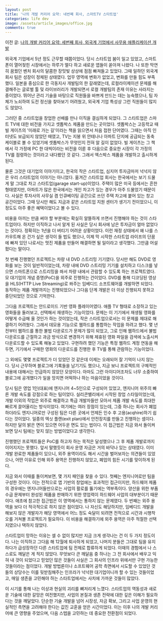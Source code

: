 ```yaml
---
layout: post
title: '나의 개발 커리어 요약: 네번째 회사, 스마트TV 스타트업'
categories: life dev
image: /assets/article_images/office.jpg
comments: true
---
```


이전 글: [나의 개발 커리어 요약: 세번째 회사, 외국계 기업에서 사무용 애플리케이션 개발](https://gsong.pe.kr/life/dev/2024/10/23/%EA%B0%9C%EC%BB%A4%EC%9A%94%EC%95%BD-%EC%84%B8%EB%B2%88%EC%A7%B8%ED%9A%8C%EC%82%AC-%EC%99%B8%EA%B5%AD%EA%B3%84-%EA%B8%B0%EC%97%85%EC%97%90%EC%84%9C-%EC%82%AC%EB%AC%B4%EC%9A%A9-%EC%95%A0%ED%94%8C%EB%A6%AC%EC%BC%80%EC%9D%B4%EC%85%98-%EA%B0%9C%EB%B0%9C.html)

외국계 기업에서 5년 정도 근무할 때쯤이었다. 당시 스타트업 붐이 일고 있었고, 스마트폰이 열어젖힌 시장에서는 하루가 멀다 하고 새로운 앱들이 쏟아져 나왔다. 나 또한 막연히 꿈꿨던 벤처 회사의 달콤한 장밋빛 상상에 점점 빠져들고 있었다.
그때 일하던 외국계 회사 팀은 성장이 정체된 상태였다. 업무 영역에 변화가 없었고, 변화를 만들 힘도 부족했다. 일본을 중심으로 한 극동지사 개발팀의 한 갈래였는데, 로컬라이제이션 문제를 해결해주는 글로벌 툴 및 라이브러리가 개발되면서 로컬 개발팀의 존재 이유는 사라지는 중이었다. 뛰어난 관리 기술을 바탕으로 직원들을 바쁘게 만드는 데는 능숙했으나, 팀 자체가 노쇠하여 도전 정신을 찾아보기 어려웠고, 외국계 기업 특성상 그런 직원들이 많지도 않았다.

그러던 중 스타트업을 창업한 선배를 만나 이직을 결심하게 되었다. 그 스타트업은 스마트 TV에 대한 비전을 가지고 셋톱박스 제품을 만드는 곳이었다. 셋톱박스는 고등학교 때 빌 게이츠의 '미래로 가는 길'이라는 책을 읽으면서 처음 접한 단어였다. 그때는 아직 인터넷도 보급되지 않았던 때였고, TV는 지붕 위 안테나나 아파트 단지에 공급되는 동축 케이블로 볼 수 있었기에 셋톱박스가 무엇인지 전혀 알 길이 없었다. 빌 게이츠는 그 책에서 각 가정에 PC 한 대씩이라는 비전을 이룬 후 다음으로 중요한 시장이 각 가정의 TV를 점령하는 것이라고 내다봤던 것 같다. 그래서 엑스박스 제품을 개발하고 출시하게 된다.

물론 그것은 대기업의 이야기이고, 한국의 작은 스타트업, 심지어 투자금마저 넉넉지 않은 우리 스타트업의 이야기는 아니었다. 옮겨간 스타트업 회사는 한국에서는 보기 드물게 말 그대로 차고 스타트업(garage start-up)이었다. 주택이 많은 미국 등에서는 흔한 형태였지만, 아파트가 많은 한국에서는 개인 차고가 있는 경우가 아주 드물었기 때문이다. 사실은 투자사의 사무실 겸 인큐베이팅 공간으로 쓰던 주택 차고에 붙어 있는 창고 공간이었다. 그때 당시만 해도 지금과 같은 스타트업 지원 센터가 생기기 전이었으니, 이 정도도 아주 좋은 혜택이었다고 볼 수 있다.

비용을 아끼는 만큼 써야 할 부분에는 확실히 알뜰하게 쓰면서 진행해야 하는 것이 스타트업이다. 하지만 이직하고 나서 알게 된 사실은 당시 회사에 남은 투자금이 얼마 없었다는 것이다. 정확히는 1년을 더 버티기 어려운 상황이었다. 이런 재정 상태에서 왜 나를 스카우트해 온 건가 싶은 생각이 들 법도 했으나, 이제 막 시작한 스타트업 라이프의 단꿈에 빠져 있던 나로서는 멋진 제품을 만들어 해결하면 될 일이라고 생각했다. 그만큼 어설펐다는 말이다.

첫 번째 진행했던 프로젝트는 차량 내 DVD 스트리밍 기기였다. 당시만 해도 DVD로 영화를 보는 것이 일반적이었는데, 차량 내에 DVD 스트리밍 기기를 설치하고 디스크를 넣으면 스마트폰으로 스트리밍을 쏴서 차량 내에서 관람할 수 있도록 하는 프로젝트였다. 모 대기업의 개념 증명(PoC)을 외주로 진행하는 건이었다. DVD를 통해 디코딩된 영상을 HLS(HTTP Live Streaming)로 쏴주는 임베디드 소프트웨어를 개발하면 되었다. 동작하는 제품 개발까지는 진행되었으나 그다음 단계 개발은 더 이상 진행되지 못하고 중단되었던 것으로 기억한다.

그다음 프로젝트는 안드로이드 기반 영화 플레이어였다. 애플 TV 형태로 소장하고 있는 영화들을 둘러보고, 선택해서 재생하는 기능이었다. 문제는 이 기기에서 재생될 영화를 어떻게 수급해 올 것인가 하는 것이었는데, 작은 스타트업으로서는 이 문제를 제대로 해결하기 어려웠다. 그래서 데모용 기능으로 웹하드를 통합하는 작업을 하려고 했다. 몇 년 전부터 웹하드를 통한 불법 다운로드가 문제가 많이 되었고, 그로 인해 웹하드에서 불법 다운로드를 근절하고 과금 방식으로 변경하기 위해 제휴된 영화 파일을 검색에 노출시켜 다운로드할 수 있도록 해놓고 있었다. 구현하려 했던 기능은 특정 웹하드 계정 연동을 해두면, 기기에서 구매한 영화의 다운로드를 진행한 후 TV를 통해 관람하는 기능이었다.

그 외에도 몇몇 프로젝트가 더 있었던 것 같은데 이제는 오래되어 잘 기억이 나지 않는다. 당시 근무하며 블로그에 기록들을 남기기도 했으나, 지금 보니 프로젝트의 구체적인 내용에 대해서는 언급하지 않았던 모양이다. 아마도 그런 아이디어조차도 너무 소중하여 블로그에 공개했다가 일을 망치면 어떡하나 하는 마음이었을 것이다.

당시 팀은 영업 1인(대표)에 엔지니어 4~5인으로 구성되어 있었고, 엔지니어 위주의 빠른 개발 속도를 강점으로 하는 팀이었다. 실리콘밸리에서 시작된 창업 스타일이었는데, 개발 이외의 작업은 외주로 해결하고 특급 개발자들만 모아서 제품 개발 속도를 최대한 빠르게 끌어올리는 방식이었다. 여기에는 여러 장점이 있는데, 그중 하나는 회사가 폐업하더라도 엔지니어로만 구성된 팀은 다른 곳에서 언제든 인수 후 고용(acqhire)하기 쉽다는 것이었다. 일종의 엑싯 플랜(exit plan)에서 안전장치를 만들고 진행하는 셈이다. 하지만 달의 밝은 면이 있으면 어두운 면도 있는 법이다. 이 접근법은 지금 와서 돌이켜보면 당시 팀에는 맞지 않는 방법이었다고 생각한다.

진행했던 프로젝트들은 PoC를 하고자 하는 목적은 달성했으나 그 후 제품 개발로까지 이어지지는 못했다. 앞서 말했듯이 회사 운영 자금은 거의 바닥나 있는 상태였다. 이미 개발 완료한 제품들이 있으니, 외주 용역이라도 해서 시간을 벌어보자는 의견들이 있었으나, 어떤 이유로 인해 외주 용역은 진행하지 않았고, 폐업의 힘든 시기를 맞이하게 된다.

지금 와서 이때를 돌이켜보면, 몇 가지 패인을 찾을 수 있다. 첫째는 엔지니어로만 팀을 구성한 것이다. 이는 전적으로 앱 기반의 창업에는 효과적인 접근이지만, 하드웨어 제품의 경우에는 엔지니어들만으로는 사업의 활로를 뚫기에는 역부족이다. 양산을 위한 부품 수급 문제부터 완성된 제품을 판매하기 위한 영업력이 하드웨어 사업의 대부분이기 때문이다. 애초에 참고한 접근법은 이 영역에서는 통하지 않는 문제였다. 두 번째는 외주 용역을 보다 더 적극적으로 하지 않은 점이었다. 나 자신도 해당하지만, 임베디드 개발을 해보지 않은 개발자가 해당 영역에서 어느 정도 숙달이 되려면 전적으로 시간과 시행착오를 거쳐볼 프로젝트가 필요하다. 이 비용을 해결하기에 외주 용역은 아주 적절한 선택지였으나 택하지 않았다.

스타트업이 망하는 이유는 셀 수 없이 많지만 지금 크게 생각나는 건 이 두 가지 정도이다. 나는 이직하고 그다음 해 12월에 퇴사하게 되었고, 나머지 분들은 그대로 팀을 유지하다가 급성장하던 다른 스타트업에 팀 전체로 합류하게 되었다. 이때의 경험에서 나 스스로도 깨달은 게 적지 않았다. 무엇보다 큰 깨달음 중 하나는 그 전 회사에서 배우고 익혀 내 것이 되었다고 믿었던 많은 것들이 사실은 그 회사의 인프라 위에서만 구현 가능한 것들이라는 점이었다. 개발 방법론이나 소프트웨어 공학 측면에서 시도할 수 있었던 것들의 상당수는 이를 뒷받침해주는 인프라가 넉넉한 대기업이니까 할 수 있는 것들이었고, 매일 생존을 고민해야 하는 스타트업에서는 사치에 가까운 것들이 많았다.

이 시기를 통해 나는 이상과 현실의 괴리를 뼈저리게 느꼈다. 스타트업의 역동성과 새로운 기술에 대한 갈망은 여전했지만, 사업의 본질과 생존 전략에 대한 깊은 이해가 필요하다는 것을 깨달았다. 단순한 기술 개발을 넘어 시장성, 자금 확보, 그리고 사업 운영의 현실적인 측면을 고려해야 한다는 값진 교훈을 얻은 시간이었다. 이는 이후 나의 개발 커리어에 큰 영향을 주었으며, 다음 스텝을 고민하는 데 중요한 전환점이 되었다.
